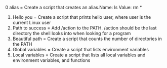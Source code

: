 0 alias = Create a script that creates an alias.Name: ls
Value: rm *
1. Hello you = Create a script that prints hello user, where user is the current Linux user
2. Path to success = Add /action to the PATH. /action should be the last directory the shell looks into when looking for a program
3. Beautiful path = Create a script that counts the number of directories in the PATH
4. Global variables = Create a script that lists environment variables
5. Local variables = Create a script that lists all local variables and environment variables, and functions
